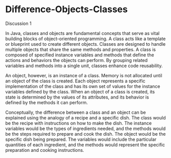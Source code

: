 # Difference-Objects-Classes
Discussion 1

In Java, classes and objects are fundamental concepts that serve as vital building blocks of object-oriented programming. A class acts like a template or blueprint used to create different objects. Classes are designed to handle multiple objects that share the same methods and properties. A class is composed of specified instance variables and methods that define the actions and behaviors the objects can perform. By grouping related variables and methods into a single unit, classes enhance code reusability.

An object, however, is an instance of a class. Memory is not allocated until an object of the class is created. Each object represents a specific implementation of the class and has its own set of values for the instance variables defined by the class. When an object of a class is created, its state is determined by the values of its attributes, and its behavior is defined by the methods it can perform.

Conceptually, the difference between a class and an object can be explained using the analogy of a recipe and a specific dish. The class would be the recipe with instructions on how to make the dish. The instance variables would be the types of ingredients needed, and the methods would be the steps required to prepare and cook the dish. The object would be the specific dish being prepared. The variables would include the particular quantities of each ingredient, and the methods would represent the specific preparation and cooking instructions.

